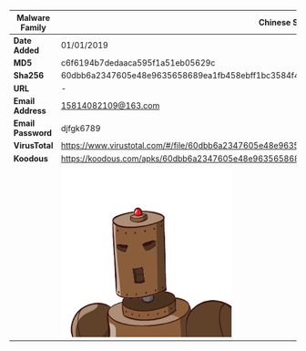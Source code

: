 | Malware Family     | Chinese SMS Stealer                                          |
| ------------------ | ------------------------------------------------------------ |
| **Date Added**     | 01/01/2019                                                   |
| **MD5**            | c6f6194b7dedaaca595f1a51eb05629c                             |
| **Sha256**         | 60dbb6a2347605e48e9635658689ea1fb458ebff1bc3584f49e219a4340df524 |
| **URL**            | -                                                            |
| **Email Address**  | 15814082109@163.com                                          |
| **Email Password** | djfgk6789                                                    |
| **VirusTotal**     | https://www.virustotal.com/#/file/60dbb6a2347605e48e9635658689ea1fb458ebff1bc3584f49e219a4340df524/detection |
| **Koodous**        | https://koodous.com/apks/60dbb6a2347605e48e9635658689ea1fb458ebff1bc3584f49e219a4340df524 |
|                    | ![](../assets/60dbb6a2347605e48e9635658689ea1fb458ebff1bc3584f49e219a4340df524.png) |